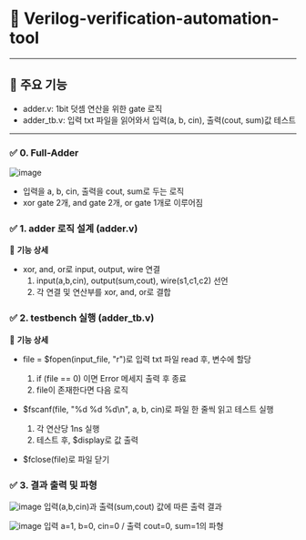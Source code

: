 # 📌 Verilog-verification-automation-tool
---
## 🚀 주요 기능
  - adder.v: 1bit 덧셈 연산을 위한 gate 로직
  - adder_tb.v: 입력 txt 파일을 읽어와서 입력(a, b, cin), 출력(cout, sum)값 테스트
---

### ✅ 0. Full-Adder
![image](https://github.com/user-attachments/assets/7d655f46-7c9b-4b12-8a2e-0887b21b427e)

+ 입력을 a, b, cin, 출력을 cout, sum로 두는 로직
+ xor gate 2개, and gate 2개, or gate 1개로 이루어짐
  
### ✅ 1. adder 로직 설계 (adder.v)
📌 **기능 상세**

  - xor, and, or로 input, output, wire 연결
    1. input(a,b,cin), output(sum,cout), wire(s1,c1,c2) 선언
    2. 각 연결 및 연산부를 xor, and, or로 결합

    
### ✅ 2. testbench 실행 (adder_tb.v)
📌 **기능 상세**
    
  - file = $fopen(input_file, "r")로 입력 txt 파일 read 후, 변수에 할당
    1. if (file == 0) 이면 Error 메세지 출력 후 종료
    2. file이 존재한다면 다음 로직
   
  - $fscanf(file, "%d %d %d\n", a, b, cin)로 파일 한 줄씩 읽고 테스트 실행
    1. 각 연산당 1ns 실행
    2. 테스트 후, $display로 값 출력

    
  - $fclose(file)로 파일 닫기


### ✅ 3. 결과 출력 및 파형
![image](https://github.com/user-attachments/assets/84aff1b9-7caa-41a3-9b9a-cc85e9b62587)
입력(a,b,cin)과 출력(sum,cout) 값에 따른 출력 결과


![image](https://github.com/user-attachments/assets/e523e145-1cfa-4962-9958-1eff2b88a430)
입력 a=1, b=0, cin=0 / 출력 cout=0, sum=1의 파형
